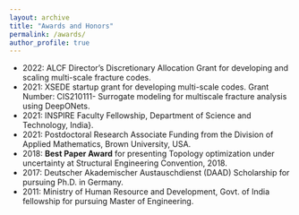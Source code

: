 ```yaml
---
layout: archive
title: "Awards and Honors"
permalink: /awards/
author_profile: true
---
```


- 2022: ALCF Director’s Discretionary Allocation Grant for developing and scaling multi-scale fracture codes.
- 2021: XSEDE startup grant for developing multi-scale codes. Grant Number: CIS210111- Surrogate modeling for multiscale fracture analysis using DeepONets.
- 2021: INSPIRE Faculty Fellowship, Department of Science and Technology, India}.
- 2021: Postdoctoral Research Associate Funding from the Division of Applied Mathematics, Brown University, USA. 
- 2018: **Best Paper Award** for presenting Topology optimization under uncertainty at Structural Engineering Convention, 2018.
- 2017: Deutscher Akademischer Austauschdienst (DAAD) Scholarship for pursuing Ph.D. in Germany.
- 2011: Ministry of Human Resource and Development, Govt. of India fellowship for pursuing Master of Engineering.
